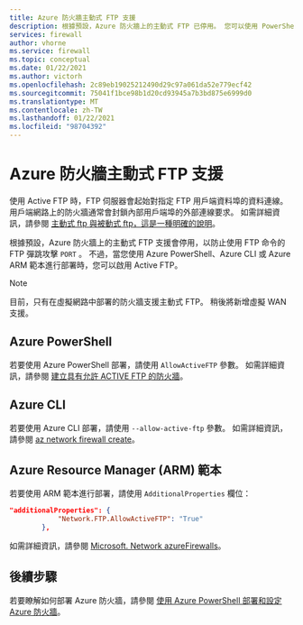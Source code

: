 ```yaml
---
title: Azure 防火牆主動式 FTP 支援
description: 根據預設，Azure 防火牆上的主動式 FTP 已停用。 您可以使用 PowerShell、CLI 和 ARM 範本來啟用它。
services: firewall
author: vhorne
ms.service: firewall
ms.topic: conceptual
ms.date: 01/22/2021
ms.author: victorh
ms.openlocfilehash: 2c89eb19025212490d29c97a061da52e779ecf42
ms.sourcegitcommit: 75041f1bce98b1d20cd93945a7b3bd875e6999d0
ms.translationtype: MT
ms.contentlocale: zh-TW
ms.lasthandoff: 01/22/2021
ms.locfileid: "98704392"
---
```

# <a name="azure-firewall-active-ftp-support"></a>Azure 防火牆主動式 FTP 支援

使用 Active FTP 時，FTP 伺服器會起始對指定 FTP 用戶端資料埠的資料連線。 用戶端網路上的防火牆通常會封鎖內部用戶端埠的外部連線要求。 如需詳細資訊，請參閱 [主動式 ftp 與被動式 ftp，這是一種明確的說明](https://slacksite.com/other/ftp.html)。

根據預設，Azure 防火牆上的主動式 FTP 支援會停用，以防止使用 FTP 命令的 FTP 彈跳攻擊 `PORT` 。 不過，當您使用 Azure PowerShell、Azure CLI 或 Azure ARM 範本進行部署時，您可以啟用 Active FTP。

> [!NOTE]
> 目前，只有在虛擬網路中部署的防火牆支援主動式 FTP。 稍後將新增虛擬 WAN 支援。

## <a name="azure-powershell"></a>Azure PowerShell

若要使用 Azure PowerShell 部署，請使用 `AllowActiveFTP` 參數。 如需詳細資訊，請參閱 [建立具有允許 ACTIVE FTP 的防火牆](/powershell/module/az.network/new-azfirewall?view=azps-5.4.0#16---create-a-firewall-with-allow-active-ftp-)。

## <a name="azure-cli"></a>Azure CLI

若要使用 Azure CLI 部署，請使用 `--allow-active-ftp` 參數。 如需詳細資訊，請參閱 [az network firewall create](/cli/azure/ext/azure-firewall/network/firewall?view=azure-cli-latest#ext_azure_firewall_az_network_firewall_create-optional-parameters)。 

## <a name="azure-resource-manager-arm-template"></a>Azure Resource Manager (ARM) 範本

若要使用 ARM 範本進行部署，請使用 `AdditionalProperties` 欄位：

```json
"additionalProperties": {
            "Network.FTP.AllowActiveFTP": "True"
        },
```
如需詳細資訊，請參閱 [Microsoft. Network azureFirewalls](/azure/templates/microsoft.network/azurefirewalls)。

## <a name="next-steps"></a>後續步驟

若要瞭解如何部署 Azure 防火牆，請參閱 [使用 Azure PowerShell 部署和設定 Azure 防火牆](deploy-ps.md)。